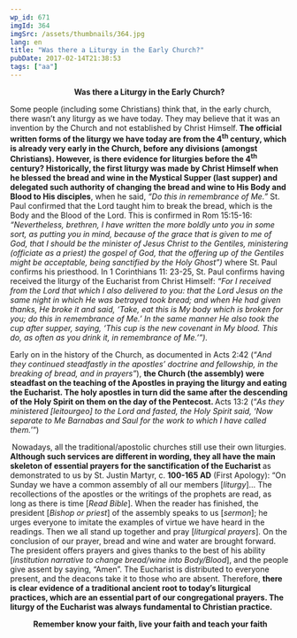```yaml
---
wp_id: 671
imgId: 364
imgSrc: /assets/thumbnails/364.jpg
lang: en
title: "Was there a Liturgy in the Early Church?"
pubDate: 2017-02-14T21:38:53
tags: ["aa"]
---
```

<!-- page: 6 -->

<p style="text-align: center;"><strong>Was there a Liturgy in the Early Church?</strong></p>
<p style="text-align: left;">Some people (including some Christians) think that, in the early church, there wasn’t any liturgy as we have today. They may believe that it was an invention by the Church and not established by Christ Himself.<strong> The official written forms of the liturgy we have today are from the 4<sup>th</sup> century, which is already very early in the Church, before any divisions (amongst Christians). However, is there evidence for liturgies before the 4<sup>th</sup> century? </strong><strong>Historically, the first liturgy was made by Christ Himself when he blessed the bread and wine in the Mystical Supper (last supper) and delegated such authority of changing the bread and wine to His Body and Blood to His disciples</strong>, when he said, <em>“Do this in remembrance of Me.” </em>St. Paul confirmed that the Lord taught him to break the bread, which is the Body and the Blood of the Lord. This is confirmed in Rom 15:15-16: <em>“</em><em>Nevertheless, brethren, I have written the more boldly unto you in some sort, as putting you in mind, because of the grace that is given to me of God, that I should be the minister of Jesus Christ to the Gentiles, ministering (officiate as a priest) the gospel of God, that the offering up of the Gentiles might be acceptable, being sanctified by the Holy Ghost”)</em> where St. Paul confirms his priesthood. In 1 Corinthians 11: 23-25, St. Paul confirms having received the liturgy of the Eucharist from Christ Himself: <em>“</em><em>For I received from the Lord that which I also delivered to you: that the Lord Jesus on the same night in which He was betrayed took bread; and when He had given thanks, He broke it and said, ‘Take, eat this is My body which is broken for you; do this in remembrance of Me.’ In the same manner He also took the cup after supper, saying, ‘This cup is the new covenant in My blood. This do, as often as you drink it, in remembrance of Me.’”).</em></p>
<p>Early on in the history of the Church, as documented in Acts 2:42 (“<em>And they continued steadfastly in the apostles&#8217; doctrine and fellowship, in the breaking of bread, and in prayers”</em>), <strong>the Church (the assembly) were steadfast on the teaching of the Apostles in praying the liturgy and eating the Eucharist. The holy apostles in turn did the same after the descending of the Holy Spirit on them on the day of the Pentecost. </strong>Acts 13:2 (“<em>As they ministered [leitourgeo] to the Lord and fasted, the Holy Spirit said, ‘Now separate to Me Barnabas and Saul for the work to which I have called them.</em>’”)</p>
<p><strong> </strong>Nowadays, all the traditional/apostolic churches still use their own liturgies. <strong>Although such services are different in wording, they all have the main skeleton of essential prayers for the sanctification of the Eucharist </strong>as demonstrated to us by St. Justin Martyr, c. <strong>100-165 AD</strong> (First Apology): “On Sunday we have a common assembly of all our members [<em>liturgy</em>]&#8230; The recollections of the apostles or the writings of the prophets are read, as long as there is time [<em>Read Bible</em>]. When the reader has finished, the president [<em>Bishop or priest</em>] of the assembly speaks to us [<em>sermon</em>]; he urges everyone to imitate the examples of virtue we have heard in the readings. Then we all stand up together and pray [<em>liturgical prayers</em>]. On the conclusion of our prayer, bread and wine and water are brought forward. The president offers prayers and gives thanks to the best of his ability [<em>institution narrative</em> <em>to change bread/wine into Body/Blood</em>], and the people give assent by saying, “Amen”. The Eucharist is distributed to everyone present, and the deacons take it to those who are absent. Therefore, <strong>t</strong><strong>here is clear evidence of a traditional ancient root to today’s liturgical practices, which are an essential part of our congregational prayers. The liturgy of the Eucharist was always fundamental to Christian practice. </strong></p>
<p style="text-align: center;"><strong> </strong><strong>Remember know your faith, live your faith and teach your faith</strong></p>
<p>&nbsp;</p>
<p>&nbsp;</p>
<p>&nbsp;</p>
<p>&nbsp;</p>
